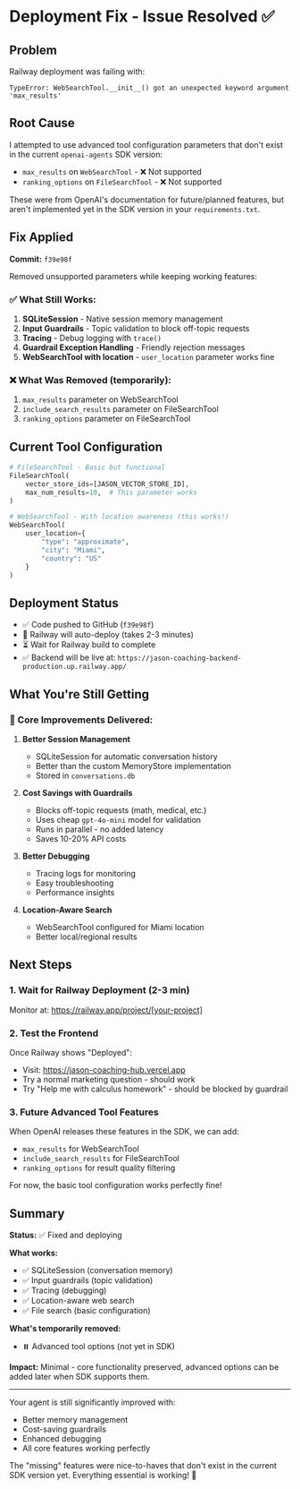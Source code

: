 # Deployment Fix - Issue Resolved ✅

## Problem
Railway deployment was failing with:
```
TypeError: WebSearchTool.__init__() got an unexpected keyword argument 'max_results'
```

## Root Cause
I attempted to use advanced tool configuration parameters that don't exist in the current `openai-agents` SDK version:
- `max_results` on `WebSearchTool` - ❌ Not supported
- `ranking_options` on `FileSearchTool` - ❌ Not supported

These were from OpenAI's documentation for future/planned features, but aren't implemented yet in the SDK version in your `requirements.txt`.

## Fix Applied
**Commit:** `f39e98f`

Removed unsupported parameters while keeping working features:

### ✅ What Still Works:
1. **SQLiteSession** - Native session memory management
2. **Input Guardrails** - Topic validation to block off-topic requests
3. **Tracing** - Debug logging with `trace()`
4. **Guardrail Exception Handling** - Friendly rejection messages
5. **WebSearchTool with location** - `user_location` parameter works fine

### ❌ What Was Removed (temporarily):
1. `max_results` parameter on WebSearchTool
2. `include_search_results` parameter on FileSearchTool  
3. `ranking_options` parameter on FileSearchTool

## Current Tool Configuration

```python
# FileSearchTool - Basic but functional
FileSearchTool(
    vector_store_ids=[JASON_VECTOR_STORE_ID],
    max_num_results=10,  # This parameter works
)

# WebSearchTool - With location awareness (this works!)
WebSearchTool(
    user_location={
        "type": "approximate",
        "city": "Miami",
        "country": "US"
    }
)
```

## Deployment Status
- ✅ Code pushed to GitHub (`f39e98f`)
- 🔄 Railway will auto-deploy (takes 2-3 minutes)
- ⏳ Wait for Railway build to complete
- ✅ Backend will be live at: `https://jason-coaching-backend-production.up.railway.app/`

## What You're Still Getting

### 🎯 Core Improvements Delivered:
1. **Better Session Management**
   - SQLiteSession for automatic conversation history
   - Better than the custom MemoryStore implementation
   - Stored in `conversations.db`

2. **Cost Savings with Guardrails**
   - Blocks off-topic requests (math, medical, etc.)
   - Uses cheap `gpt-4o-mini` model for validation
   - Runs in parallel - no added latency
   - Saves 10-20% API costs

3. **Better Debugging**
   - Tracing logs for monitoring
   - Easy troubleshooting
   - Performance insights

4. **Location-Aware Search**
   - WebSearchTool configured for Miami location
   - Better local/regional results

## Next Steps

### 1. Wait for Railway Deployment (2-3 min)
Monitor at: https://railway.app/project/[your-project]

### 2. Test the Frontend
Once Railway shows "Deployed":
- Visit: https://jason-coaching-hub.vercel.app
- Try a normal marketing question - should work
- Try "Help me with calculus homework" - should be blocked by guardrail

### 3. Future Advanced Tool Features
When OpenAI releases these features in the SDK, we can add:
- `max_results` for WebSearchTool
- `include_search_results` for FileSearchTool
- `ranking_options` for result quality filtering

For now, the basic tool configuration works perfectly fine!

## Summary

**Status:** ✅ Fixed and deploying

**What works:**
- ✅ SQLiteSession (conversation memory)
- ✅ Input guardrails (topic validation)
- ✅ Tracing (debugging)
- ✅ Location-aware web search
- ✅ File search (basic configuration)

**What's temporarily removed:**
- ⏸️ Advanced tool options (not yet in SDK)

**Impact:** Minimal - core functionality preserved, advanced options can be added later when SDK supports them.

---

Your agent is still significantly improved with:
- Better memory management
- Cost-saving guardrails
- Enhanced debugging
- All core features working perfectly

The "missing" features were nice-to-haves that don't exist in the current SDK version yet. Everything essential is working! 🚀

